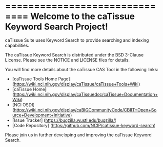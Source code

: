 ==============================
Welcome to the caTissue Keyword Search Project!
=====================================

caTissue Suite uses Keyword Search to provide searching and indexing capabilities.

The caTissue Keyword Search is distributed under the BSD 3-Clause License.
Please see the NOTICE and LICENSE files for details.

You will find more details about the caTissue CAS Tool in the following links:
 * [caTissue Tools Home Page] (https://wiki.nci.nih.gov/display/caTissue/caTissue+Tools+Wiki)
 * [caTissue Home] (https://wiki.nci.nih.gov/display/caTissuedoc/caTissue+Documentation+Wiki)
 * [NCI OSDI] (https://wiki.nci.nih.gov/display/caBIGCommunityCode/CBIIT+Open+Source+Development+Initiative)
 * [Issue Tracker] (https://bugzilla.wustl.edu/bugzilla/)
 * [Code Repository] (https://github.com/NCIP/catissue-keyword-search)

Please join us in further developing and improving the caTissue Keyword Search.
